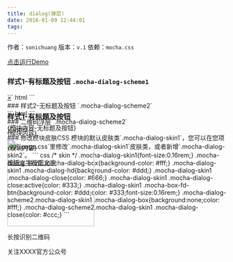 ```yaml
---
title: dialog(弹层)
date: 2016-01-09 12:44:01
tags:
---
```

作者：`sonichuang`
版本：`v.1`
依赖：`mocha.css`
<div class="demo-qrcode"><a id="QRcode" href="http://tgideas.github.io/mocha/demo/dialog/demo.html" target="_blank">点击运行Demo</a></div>

### 样式1-有标题及按钮 `.mocha-dialog-scheme1`
<div class="demo-preview"><div class="box-w320 box-h520"><div id="demoDialog1" class="mocha-dialog mocha-dialog-scheme1 mocha-dialog-skin1"><div class="mocha-dialog-mark" style="position: absolute;"></div><div class="mocha-dialog-box" style="position: absolute;"><a href="javascript:;" class="mocha-dialog-close">&times;</a><div class="mocha-dialog-hd"><h3 class="mocha-dialog-hd-title">样式1-有标题及按钮</h3></div><div class="mocha-dialog-bd"><p>{模块内容}</p><p>{模块内容}</p></div><div class="mocha-dialog-fd"><a href="#" class="mocha-box-fd-btn">按钮文字</a><a href="#" class="mocha-box-fd-btn">按钮文字</a></div></div></div></div>
``` html
<div id="demoDialog1" class="mocha-dialog mocha-dialog-scheme1 mocha-dialog-skin1" style="display:none">
	<div class="mocha-dialog-mark"></div>
	<div class="mocha-dialog-box">
		<a href="javascript:;" class="mocha-dialog-close">&times;</a>
		<div class="mocha-dialog-hd">
			<h3 class="mocha-dialog-hd-title">样式1-有标题及按钮</h3>
		</div>
		<div class="mocha-dialog-bd">
			<p>{模块内容}</p>
			<p>{模块内容}</p>
		</div>
		<div class="mocha-dialog-fd">
			<a href="#" class="mocha-box-fd-btn">按钮文字</a>
			<a href="#" class="mocha-box-fd-btn">按钮文字</a>
		</div>
	</div>
</div>
```
</div>
### 样式2-无标题及按钮 `.mocha-dialog-scheme2`
<div class="demo-preview"><div class="box-w320 box-h520"><div id="demoDialog2" class="mocha-dialog mocha-dialog-scheme2 mocha-dialog-skin1"><div class="mocha-dialog-mark" style="position: absolute;"></div><div class="mocha-dialog-box" style="position: absolute;"><a href="javascript:;" class="mocha-dialog-close">&times;</a><div class="mocha-dialog-bd"><p>{模块内容-无标题及按钮}</p></div></div></div></div>
``` html
<div id="demoDialog2" class="mocha-dialog mocha-dialog-scheme2 mocha-dialog-skin1" style="display:none;">
	<div class="mocha-dialog-mark"></div>
	<div class="mocha-dialog-box">
		<a href="javascript:;" class="mocha-dialog-close">&times;</a>
		<div class="mocha-dialog-bd">
			<p>{模块内容-无标题及按钮}</p>
		</div>
	</div>
</div>
```
</div>
### 二维码浮层 `.mocha-dialog-scheme2`
<div class="demo-preview"><div class="box-w320 box-h520"><div id="demoDialog3" class="mocha-dialog mocha-dialog-scheme2 mocha-dialog-skin1"><div class="mocha-dialog-mark" style="position: absolute;"></div><div class="mocha-dialog-box" style="position: absolute;"><a href="javascript:;" class="mocha-dialog-close">&times;</a><div class="mocha-dialog-bd"><p><img width="200" height="200" src="http://ui.code.oa.com/files/image/201503/20150313112541495.png" alt=""></p><p>长按识别二维码</p><p>关注XXXX官方公众号</p></div></div></div></div>
``` html
<div id="demoDialog3" class="mocha-dialog mocha-dialog-scheme2 mocha-dialog-skin1" style="display:none;">
	<div class="mocha-dialog-mark"></div>
	<div class="mocha-dialog-box">
		<a href="javascript:;" class="mocha-dialog-close">&times;</a>
		<div class="mocha-dialog-bd">
			<p><img width="200" height="200" src="http://ui.code.oa.com/files/image/201503/20150313112541495.png" alt=""></p>
			<p>长按识别二维码</p>
			<p>关注XXXX官方公众号</p>
		</div>
	</div>
</div>
```
</div>
### 修改模块皮肤CSS 
模块的默认皮肤类`.mocha-dialog-skin1`，您可以在您项目的`page.css`里修改`.mocha-dialog-skin1`皮肤类，或者新增`.mocha-dialog-skin2`。
``` css
/* skin */
	.mocha-dialog-skin1{font-size:0.16rem;}
	.mocha-dialog-skin1 .mocha-dialog-box{background-color: #fff;}
	.mocha-dialog-skin1 .mocha-dialog-hd{background-color: #ddd;}
	.mocha-dialog-skin1 .mocha-dialog-close{color: #666;}
	.mocha-dialog-skin1 .mocha-dialog-close:active{color: #333;}
	.mocha-dialog-skin1 .mocha-box-fd-btn{background-color: #ddd;color: #333;font-size:0.16rem;}
	.mocha-dialog-scheme2.mocha-dialog-skin1 .mocha-dialog-box{background:none;color: #fff;}
	.mocha-dialog-scheme2.mocha-dialog-skin1 .mocha-dialog-close{color: #ccc;}
```